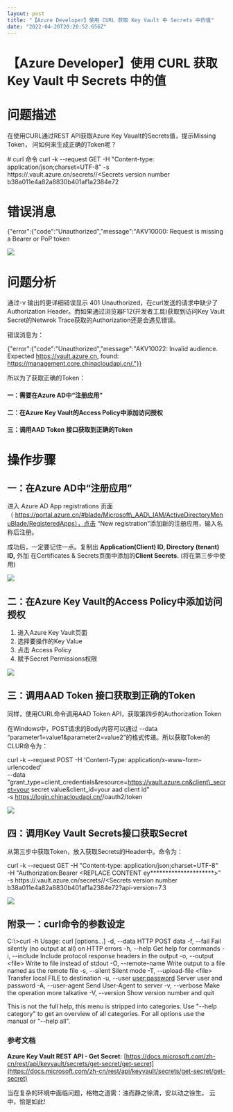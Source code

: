 ```yaml
---
layout: post
title: "【Azure Developer】使用 CURL 获取 Key Vault 中 Secrets 中的值"
date: "2022-04-20T20:20:52.656Z"
---
```

【Azure Developer】使用 CURL 获取 Key Vault 中 Secrets 中的值
===================================================

问题描述
====

在使用CURL通过REST API获取Azure Key Vaualt的Secrets值，提示Missing Token， 问如何来生成正确的Token呢？

\# curl 命令
curl \-k --request GET -H "Content-type: application/json;charset=UTF-8" -s https://<your key vault name>.vault.azure.cn/secrets/<secrets name >/<Secrets version number b38a011e4a82a8830b401af1a2384e72
# 错误消息
{"error":{"code":"Unauthorized","message":"AKV10000: Request is missing a Bearer or PoP token

![](https://img2022.cnblogs.com/blog/2127802/202204/2127802-20220420195526209-590721724.png)

问题分析
====

通过-v 输出的更详细错误显示 401 Unauthorized，在curl发送的请求中缺少了 Authorization Header。而如果通过浏览器F12(开发者工具)获取到访问Key Vault Secret的Netwrok Trace获取的Authorization还是会遇见错误。

错误消息为：

{"error":{"code":"Unauthorized","message":"AKV10022: Invalid audience. Expected https://vault.azure.cn, found: https://management.core.chinacloudapi.cn/."}}

所以为了获取正确的Token：

#### 一：需要在Azure AD中“注册应用” 

#### 二：在Azure Key Vault的Access Policy中添加访问授权

#### 三：调用AAD Token 接口获取到正确的Token

操作步骤
====

一：在Azure AD中“注册应用” 
-------------------

进入 Azure AD App registrations 页面（ https://portal.azure.cn/#blade/Microsoft\_AAD\_IAM/ActiveDirectoryMenuBlade/RegisteredApps），点击 “New registration”添加新的注册应用，输入名称后注册。

成功后，一定要记住一点。复制出 **Application(Client) ID, Directory (tenant) ID,** 外加 在Certificates & Secrets页面中添加的**Client Secrets.** (将在第三步中使用)

**![](https://img2022.cnblogs.com/blog/2127802/202204/2127802-20220420202523828-1878164329.png)**

二：在Azure Key Vault的Access Policy中添加访问授权
---------------------------------------

1.  进入Azure Key Vault页面
2.  选择要操作的Key Value
3.  点击 Access Policy
4.  赋予Secret Permissions权限

![](https://img2022.cnblogs.com/blog/2127802/202204/2127802-20220420203223248-1568429658.png)

三：调用AAD Token 接口获取到正确的Token
---------------------------

同样，使用CURL命令调用AAD Token API，获取第四步的Authorization Token

在Windows中，POST请求的Body内容可以通过 --data “parameter1=value1&parameter2=value2”的格式传递。所以获取Token的CLUR命令为：

curl -k --request POST -H 'Content-Type: application/x-www-form-urlencoded'    
\--data "grant\_type=client\_credentials&resource=https://vault.azure.cn&client\_secret=your secret value&client\_id=your aad client id"   
\-s https://login.chinacloudapi.cn/<your tenant id >/oauth2/token

![](https://img2022.cnblogs.com/blog/2127802/202204/2127802-20220420210458481-1970704628.png)

四：调用Key Vault Secrets接口获取Secret
-------------------------------

从第三步中获取Token，放入获取Secrets的Header中。命令为：

curl -k --request GET -H "Content-type: application/json;charset=UTF-8"   
\-H "Authorization:Bearer <REPLACE CONTENT ey\*\*\*\*\*\*\*\*\*\*\*\*\*\*\*\*\*\*\*\*\*>"   
\-s  https://<your key vault name>.vault.azure.cn/secrets/<secrets name >/<Secrets version number b38a011e4a82a8830b401af1a2384e72?api-version=7.3

![](https://img2022.cnblogs.com/blog/2127802/202204/2127802-20220420211154993-993865395.png)

附录一：curl命令的参数设定
---------------

C:\\>curl -h
Usage: curl \[options...\] <url>
 -d, --data <data>   HTTP POST data
 \-f, --fail          Fail silently (no output at all) on HTTP errors
 \-h, --help <category>  Get help for commands
 \-i, --include       Include protocol response headers in the output
 \-o, --output <file\>  Write to file instead of stdout
 \-O, --remote-name   Write output to a file named as the remote file
 -s, --silent        Silent mode
 \-T, --upload-file <file\>  Transfer local FILE to destination
 \-u, --user <user:password>  Server user and password
 \-A, --user-agent <name>  Send User-Agent <name> to server
 \-v, --verbose       Make the operation more talkative
 \-V, --version       Show version number and quit

This is not the full help, this menu is stripped into categories.
Use "\--help category" to get an overview of all categories.
For all options use the manual or "\--help all".

### 参考文档

**Azure Key Vault REST API - Get Secret:** [https://docs.microsoft.com/zh-cn/rest/api/keyvault/secrets/get-secret/get-secret](https://docs.microsoft.com/zh-cn/rest/api/keyvault/secrets/get-secret/get-secret)

当在复杂的环境中面临问题，格物之道需：浊而静之徐清，安以动之徐生。 云中，恰是如此!